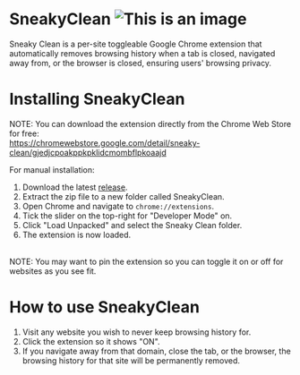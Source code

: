 # SneakyClean ![This is an image](https://i.imgur.com/RH6Z1fD.png)
Sneaky Clean is a per-site toggleable Google Chrome extension that automatically removes browsing history when a tab is closed, navigated away from, or the browser is closed, ensuring users' browsing privacy.

# Installing SneakyClean
NOTE: You can download the extension directly from the Chrome Web Store for free:    
https://chromewebstore.google.com/detail/sneaky-clean/gjedjcpoakppkpklidcmombflpkoaajd    

For manual installation:    
1. Download the latest [release](https://github.com/thomasloupe/SneakyClean/releases).
2. Extract the zip file to a new folder called SneakyClean.
3. Open Chrome and navigate to `chrome://extensions`.
4. Tick the slider on the top-right for "Developer Mode" on.
5. Click "Load Unpacked" and select the Sneaky Clean folder.
6. The extension is now loaded.
</br>
NOTE: You may want to pin the extension so you can toggle it on or off for websites as you see fit.

# How to use SneakyClean

1. Visit any website you wish to never keep browsing history for.
2. Click the extension so it shows "ON".
3. If you navigate away from that domain, close the tab, or the browser, the browsing history for that site will be permanently removed.

